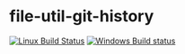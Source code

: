 # file-util-git-history

[![Linux Build Status](https://travis-ci.org/ChristianMurphy/file-util-git-history.svg?branch=master)](https://travis-ci.org/ChristianMurphy/file-util-git-history)
[![Windows Build status](https://ci.appveyor.com/api/projects/status/yb6i6a897a6stmgk/branch/master?svg=true)](https://ci.appveyor.com/project/ChristianMurphy/file-util-git-history/branch/master)
